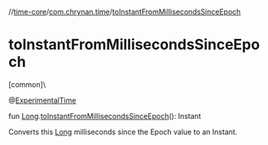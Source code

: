 //[time-core](../../index.md)/[com.chrynan.time](index.md)/[toInstantFromMillisecondsSinceEpoch](to-instant-from-milliseconds-since-epoch.md)

# toInstantFromMillisecondsSinceEpoch

[common]\

@[ExperimentalTime](https://kotlinlang.org/api/latest/jvm/stdlib/kotlin.time/-experimental-time/index.html)

fun [Long](https://kotlinlang.org/api/latest/jvm/stdlib/kotlin/-long/index.html).[toInstantFromMillisecondsSinceEpoch](to-instant-from-milliseconds-since-epoch.md)(): Instant

Converts this [Long](https://kotlinlang.org/api/latest/jvm/stdlib/kotlin/-long/index.html) milliseconds since the Epoch value to an Instant.
